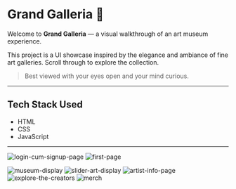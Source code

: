 # Grand Galleria 🎨

Welcome to **Grand Galleria** — a visual walkthrough of an art museum experience.

This project is a UI showcase inspired by the elegance and ambiance of fine art galleries. Scroll through to explore the collection.

> Best viewed with your eyes open and your mind curious.

---
## Tech Stack Used

- HTML  
- CSS  
- JavaScript  

---

![login-cum-signup-page](https://github.com/user-attachments/assets/ae6bcfe2-e526-4166-8cd8-d71950e824c5)
![first-page](https://github.com/user-attachments/assets/559b1cb9-f159-41a4-8ff6-b5f5a8342c1a)

![museum-display](https://github.com/user-attachments/assets/a6913bc8-d74c-4e64-8c37-2aafe241dc45)
![slider-art-display](https://github.com/user-attachments/assets/c0feead0-4db9-453d-ba0d-f90b2fc74663)
![artist-info-page](https://github.com/user-attachments/assets/6f2a0c63-69f4-48fe-bb0b-ca22bfca4d67)
![explore-the-creators](https://github.com/user-attachments/assets/1f04e423-ea8b-4447-9132-c0d3cbce3928)
![merch](https://github.com/user-attachments/assets/02f75629-2627-4a07-9e7e-e819860e162a)
